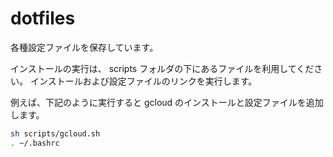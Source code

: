 # dotfiles

各種設定ファイルを保存しています。

インストールの実行は、 scripts フォルダの下にあるファイルを利用してください。
インストールおよび設定ファイルのリンクを実行します。

例えば、下記のように実行すると gcloud のインストールと設定ファイルを追加します。

```sh
sh scripts/gcloud.sh
. ~/.bashrc
```
